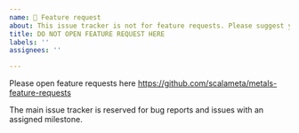 ```yaml
---
name: 🚀 Feature request
about: This issue tracker is not for feature requests. Please suggest your idea here https://github.com/scalameta/metals-feature-requests
title: DO NOT OPEN FEATURE REQUEST HERE
labels: ''
assignees: ''

---
```


Please open feature requests here https://github.com/scalameta/metals-feature-requests

The main issue tracker is reserved for bug reports and issues with an assigned milestone.

